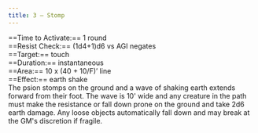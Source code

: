 ```yaml
---
title: 3 – Stomp
---
```

==Time to Activate:== 1 round  
==Resist Check:== (1d4+1)d6 vs AGI negates  
==Target:== touch  
==Duration:== instantaneous  
==Area:== 10 x (40 + 10/F)’ line  
==Effect:== earth shake  
The psion stomps on the ground and a wave of shaking earth extends forward from their foot. The wave is 10' wide and any creature in the path must make the resistance or fall down prone on the ground and take 2d6 earth damage. Any loose objects automatically fall down and may break at the GM's discretion if fragile.  
